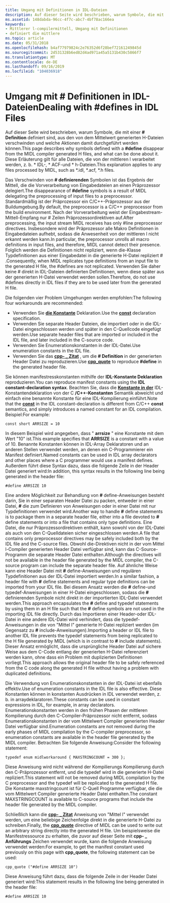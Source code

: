 ```yaml
---
title: Umgang mit Definitionen in IDL-Dateien
description: Auf dieser Seite wird beschrieben, warum Symbole, die mit "\ define" definiert sind, aus den von dem Mittelwert generierten H-Dateien verschwinden und welche Aktionen damit durchgeführt werden können. Diese Erläuterung gilt für alle Dateien, die von der mittleren l verarbeitet werden, z. b. \. idl, \. ACF, \. h-Dateien.
ms.assetid: 148dabda-96cc-4f7c-abc7-4bf78ac166ea
keywords:
- Mittlerer l-compilermittell, Umgang mit Definitionen
- definiert die mittlere
ms.topic: article
ms.date: 05/31/2018
ms.openlocfilehash: b4af77979824c2e76352d6f28bef72161249845d
ms.sourcegitcommit: 2d531328b6ed82d4ad971a45a5131b430c5866f7
ms.translationtype: MT
ms.contentlocale: de-DE
ms.lasthandoff: 09/16/2019
ms.locfileid: "104036918"
---
```

# <a name="dealing-with-defines-in-idl-files"></a><span data-ttu-id="06f46-106">Umgang mit \# Definitionen in IDL-Dateien</span><span class="sxs-lookup"><span data-stu-id="06f46-106">Dealing with \#defines in IDL Files</span></span>

<span data-ttu-id="06f46-107">Auf dieser Seite wird beschrieben, warum Symbole, die mit einer **\# Definition** definiert sind, aus den von dem Mittelwert generierten H-Dateien verschwinden und welche Aktionen damit durchgeführt werden können.</span><span class="sxs-lookup"><span data-stu-id="06f46-107">This page describes why symbols defined with a **\#define** disappear from the MIDL compiler generated H files, and what can be done about it.</span></span> <span data-ttu-id="06f46-108">Diese Erläuterung gilt für alle Dateien, die von der mittleren l verarbeitet werden, z. b. \* IDL-, \* ACF-und \* h-Dateien.</span><span class="sxs-lookup"><span data-stu-id="06f46-108">This explanation applies to any files processed by MIDL, such as \*.idl, \*.acf, \*.h files.</span></span>

<span data-ttu-id="06f46-109">Das Verschwinden von **\# definierenden** Symbolen ist das Ergebnis der Mittell, die die Vorverarbeitung von Eingabedateien an einen Präprozessor delegiert.</span><span class="sxs-lookup"><span data-stu-id="06f46-109">The disappearance of **\#define** symbols is a result of MIDL delegating the preprocessing of input files to a preprocessor.</span></span> <span data-ttu-id="06f46-110">Standardmäßig ist der Präprozessor ein C/C++-Präprozessor aus der Buildumgebung.</span><span class="sxs-lookup"><span data-stu-id="06f46-110">By default, the preprocessor is a C/C++ preprocessor from the build environment.</span></span> <span data-ttu-id="06f46-111">Nach der Vorverarbeitung weist der Eingabestream-Mittell-Empfang nur \# Zeilen Präprozessordirektiven auf.</span><span class="sxs-lookup"><span data-stu-id="06f46-111">After preprocessing, the input stream MIDL receives has only \#line preprocessor directives.</span></span> <span data-ttu-id="06f46-112">Insbesondere wird der Präprozessor alle Makro Definitionen in Eingabedateien aufhebt, sodass die Anwesenheit von der mittleren l nicht erkannt werden kann.</span><span class="sxs-lookup"><span data-stu-id="06f46-112">In particular, the preprocessor unrolls all macro definitions in input files, and therefore, MIDL cannot detect their presence.</span></span> <span data-ttu-id="06f46-113">Folglich werden die Definitionen nicht repliziert, wenn die-Klasse Typdefinitionen aus einer Eingabedatei in die generierte H-Datei repliziert \# .</span><span class="sxs-lookup"><span data-stu-id="06f46-113">Consequently, when MIDL replicates type definitions from an input file to the generated H file, the \#defines are not replicated.</span></span> <span data-ttu-id="06f46-114">Verwenden Sie daher keine \# direkt in IDL-Dateien definierten Definitionen, wenn diese später aus der generierten H-Datei verwendet werden sollen.</span><span class="sxs-lookup"><span data-stu-id="06f46-114">Therefore, do not use \#defines directly in IDL files if they are to be used later from the generated H file.</span></span>

<span data-ttu-id="06f46-115">Die folgenden vier Problem Umgehungen werden empfohlen:</span><span class="sxs-lookup"><span data-stu-id="06f46-115">The following four workarounds are recommended:</span></span>

-   <span data-ttu-id="06f46-116">Verwenden Sie [**die Konstante**](const.md) Deklaration.</span><span class="sxs-lookup"><span data-stu-id="06f46-116">Use the [**const**](const.md) declaration specification.</span></span>
-   <span data-ttu-id="06f46-117">Verwenden Sie separate Header Dateien, die importiert oder in die IDL-Datei eingeschlossen werden und später in den C-Quellcode eingefügt werden.</span><span class="sxs-lookup"><span data-stu-id="06f46-117">Use separate header files that are imported or included in the IDL file, and later included in the C-source code.</span></span>
-   <span data-ttu-id="06f46-118">Verwenden Sie Enumerationskonstanten in der IDL-Datei.</span><span class="sxs-lookup"><span data-stu-id="06f46-118">Use enumeration constants in the IDL file.</span></span>
-   <span data-ttu-id="06f46-119">Verwenden Sie das [**cpp- \_ Zitat**](cpp-quote.md) , um die **\# Definition** in der generierten Header Datei zu reproduzieren.</span><span class="sxs-lookup"><span data-stu-id="06f46-119">Use [**cpp\_quote**](cpp-quote.md) to reproduce **\#define** in the generated header file.</span></span>

<span data-ttu-id="06f46-120">Sie können manifestresskonstanten mithilfe der **IDL-Konstante Deklaration** reproduzieren.</span><span class="sxs-lookup"><span data-stu-id="06f46-120">You can reproduce manifest constants using the **IDL constant-declaration syntax**.</span></span> <span data-ttu-id="06f46-121">Beachten Sie, dass die [**Konstante in der**](const.md) IDL-Konstantendeklaration von der C **/C++-Konstanten** Semantik abweicht und einfach eine benannte Konstante für eine IDL-Kompilierung einführt.</span><span class="sxs-lookup"><span data-stu-id="06f46-121">Note that the [**const**](const.md) in the IDL constant-declaration is different from C/C++ **const** semantics, and simply introduces a named constant for an IDL compilation.</span></span> <span data-ttu-id="06f46-122">Beispiel:</span><span class="sxs-lookup"><span data-stu-id="06f46-122">For example:</span></span>

``` syntax
const short ARRSIZE = 10
```

<span data-ttu-id="06f46-123">In diesem Beispiel wird angegeben, dass " **arrsize** " eine Konstante mit dem Wert "10" ist.</span><span class="sxs-lookup"><span data-stu-id="06f46-123">This example specifies that **ARRSIZE** is a constant with a value of 10.</span></span> <span data-ttu-id="06f46-124">Benannte Konstanten können in IDL-Array Deklaratoren und an anderen Stellen verwendet werden, an denen ein C-Programmierer ein Manifest definiert.</span><span class="sxs-lookup"><span data-stu-id="06f46-124">Named constants can be used in IDL array declarators and other places where a C programmer would use a manifest defines.</span></span> <span data-ttu-id="06f46-125">Außerdem führt diese Syntax dazu, dass die folgende Zeile in der Header Datei generiert wird:</span><span class="sxs-lookup"><span data-stu-id="06f46-125">In addition, this syntax results in the following line being generated in the header file:</span></span>

``` syntax
#define ARRSIZE 10
```

<span data-ttu-id="06f46-126">Eine andere Möglichkeit zur Behandlung von **\#** define-Anweisungen besteht darin, Sie in einer separaten Header Datei zu packen, entweder in einer Datei, **\#** die zum Definieren von Anweisungen oder in einer Datei mit nur Typdefinitionen verwendet wird.</span><span class="sxs-lookup"><span data-stu-id="06f46-126">Another way to handle **\#** define statements is to package them in a separate header file, either into a file devoted to **\#** define statements or into a file that contains only type definitions.</span></span> <span data-ttu-id="06f46-127">Eine Datei, die nur Präprozessordirektiven enthält, kann sowohl von der IDL-Datei als auch von den C-Quelldateien sicher eingeschlossen werden.</span><span class="sxs-lookup"><span data-stu-id="06f46-127">A file that contains only preprocessor directives may be safely included both by the IDL file and the C-source files.</span></span> <span data-ttu-id="06f46-128">Obwohl die-Direktiven nicht in der vom Mittel l-Compiler generierten Header Datei verfügbar sind, kann das C-Source-Programm die separate Header Datei enthalten.</span><span class="sxs-lookup"><span data-stu-id="06f46-128">Although the directives will not be available in the header file generated by the MIDL compiler, the C-source program can include the separate header file.</span></span> <span data-ttu-id="06f46-129">Auf ähnliche Weise kann eine Header Datei mit **\#** define-Anweisungen und regulären Typdefinitionen aus der IDL-Datei importiert werden.</span><span class="sxs-lookup"><span data-stu-id="06f46-129">In a similar fashion, a header file with **\#** define statements and regular type definitions can be imported from your IDL file.</span></span> <span data-ttu-id="06f46-130">Bei diesem Ansatz werden die **\#** define-und typedef-Anweisungen in einer H-Datei eingeschlossen, sodass die **\#** definierenden Symbole nicht direkt in der importierten IDL-Datei verwendet werden.</span><span class="sxs-lookup"><span data-stu-id="06f46-130">This approach encapsulates the **\#** define and typedef statements by using them in an H file such that the **\#** define symbols are not used in the importing IDL file directly.</span></span> <span data-ttu-id="06f46-131">Durch das Importieren einer Header-oder IDL-Datei in eine andere IDL-Datei wird verhindert, dass die typedef-Anweisungen in die von "Mittel l" generierte H-Datei repliziert werden (im Gegensatz zu **\#** include-Anweisungen).</span><span class="sxs-lookup"><span data-stu-id="06f46-131">Importing a header or IDL file to another IDL file prevents the typedef statements from being replicated to the H file generated by MIDL (which is in contrast to **\#** include statements).</span></span> <span data-ttu-id="06f46-132">Dieser Ansatz ermöglicht, dass die ursprüngliche Header Datei auf sichere Weise aus dem C-Code entlang der generierten H-Datei referenziert werden kann, ohne dass ein Problem mit duplizierten Definitionen vorliegt.</span><span class="sxs-lookup"><span data-stu-id="06f46-132">This approach allows the original header file to be safely referenced from the C code along the generated H file without having a problem with duplicated definitions.</span></span>

<span data-ttu-id="06f46-133">Die Verwendung von Enumerationskonstanten in der IDL-Datei ist ebenfalls effektiv.</span><span class="sxs-lookup"><span data-stu-id="06f46-133">Use of enumeration constants in the IDL file is also effective.</span></span> <span data-ttu-id="06f46-134">Diese Konstanten können in konstanten Ausdrücken in IDL verwendet werden, z. b. in arraydeklaratoren.</span><span class="sxs-lookup"><span data-stu-id="06f46-134">These constants can be used in constant expressions in IDL, for example, in array declarators.</span></span> <span data-ttu-id="06f46-135">Enumerationskonstanten werden in den frühen Phasen der mittleren Kompilierung durch den C-Compiler-Präprozessor nicht entfernt, sodass Enumerationskonstanten in der vom Mittelwert Compiler generierten Header Datei verfügbar sind.</span><span class="sxs-lookup"><span data-stu-id="06f46-135">Enumeration constants are not removed during the early phases of MIDL compilation by the C-compiler preprocessor, so enumeration constants are available in the header file generated by the MIDL compiler.</span></span> <span data-ttu-id="06f46-136">Betrachten Sie folgende Anweisung:</span><span class="sxs-lookup"><span data-stu-id="06f46-136">Consider the following statement:</span></span>

``` syntax
typedef enum midlworkaround { MAXSTRINGCOUNT = 300 };
```

<span data-ttu-id="06f46-137">Diese Anweisung wird nicht während der Kompilierungs Kompilierung durch den C-Präprozessor entfernt, und die typedef wird in die generierte H-Datei repliziert.</span><span class="sxs-lookup"><span data-stu-id="06f46-137">This statement will not be removed during MIDL compilation by the C preprocessor and the typedef will be replicated to the generated H file.</span></span> <span data-ttu-id="06f46-138">Die Konstante maxstringcount ist für C-Quell Programme verfügbar, die die vom Mittelwert Compiler generierte Header Datei enthalten.</span><span class="sxs-lookup"><span data-stu-id="06f46-138">The constant MAXSTRINGCOUNT is available to C-source programs that include the header file generated by the MIDL compiler.</span></span>

<span data-ttu-id="06f46-139">Schließlich kann die [**cpp- \_ Zitat**](cpp-quote.md) Anweisung von "Mittel l" verwendet werden, um eine beliebige Zeichenfolge direkt in die generierte H-Datei zu schreiben.</span><span class="sxs-lookup"><span data-stu-id="06f46-139">Finally, the [**cpp\_quote**](cpp-quote.md) directive of MIDL can be used to write out an arbitrary string directly into the generated H file.</span></span> <span data-ttu-id="06f46-140">Um beispielsweise die Manifestressource zu erhalten, die zuvor auf dieser Seite mit **cpp- \_ Anführungs** Zeichen verwendet wurde, kann die folgende Anweisung verwendet werden:</span><span class="sxs-lookup"><span data-stu-id="06f46-140">For example, to get the manifest constant used previously on this page with **cpp\_quote**, the following statement can be used:</span></span>

``` syntax
cpp_quote ("#define ARRSIZE 10")
```

<span data-ttu-id="06f46-141">Diese Anweisung führt dazu, dass die folgende Zeile in der Header Datei generiert wird:</span><span class="sxs-lookup"><span data-stu-id="06f46-141">This statement results in the following line being generated in the header file:</span></span>

``` syntax
#define ARRSIZE 10
```

 

 




